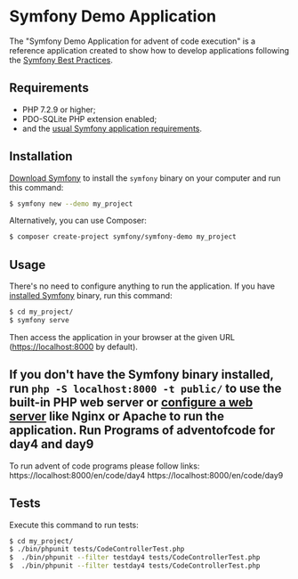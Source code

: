 Symfony Demo Application
========================

The "Symfony Demo Application for advent of code execution" is a reference application created to show how
to develop applications following the [Symfony Best Practices][1].

Requirements
------------

  * PHP 7.2.9 or higher;
  * PDO-SQLite PHP extension enabled;
  * and the [usual Symfony application requirements][2].

Installation
------------

[Download Symfony][4] to install the `symfony` binary on your computer and run
this command:

```bash
$ symfony new --demo my_project
```

Alternatively, you can use Composer:

```bash
$ composer create-project symfony/symfony-demo my_project
```

Usage
-----

There's no need to configure anything to run the application. If you have
[installed Symfony][4] binary, run this command:

```bash
$ cd my_project/
$ symfony serve
```

Then access the application in your browser at the given URL (<https://localhost:8000> by default).

If you don't have the Symfony binary installed, run `php -S localhost:8000 -t public/`
to use the built-in PHP web server or [configure a web server][3] like Nginx or
Apache to run the application.
Run Programs of adventofcode for day4 and day9
----------------------------

To run advent of code programs please follow links:
https://localhost:8000/en/code/day4
https://localhost:8000/en/code/day9


Tests
-----

Execute this command to run tests:

```bash
$ cd my_project/
$ ./bin/phpunit tests/CodeControllerTest.php
$  ./bin/phpunit --filter testday4 tests/CodeControllerTest.php
$  ./bin/phpunit --filter testday4 tests/CodeControllerTest.php

```

[1]: https://symfony.com/doc/current/best_practices.html
[2]: https://symfony.com/doc/current/reference/requirements.html
[3]: https://symfony.com/doc/current/cookbook/configuration/web_server_configuration.html
[4]: https://symfony.com/download
